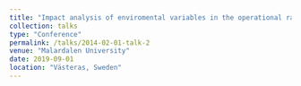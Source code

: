 ```yaml
---
title: "Impact analysis of enviromental variables in the operational range of electric vehicles"
collection: talks
type: "Conference"
permalink: /talks/2014-02-01-talk-2
venue: "Malardalen University"
date: 2019-09-01
location: "Västeras, Sweden"
---
```

